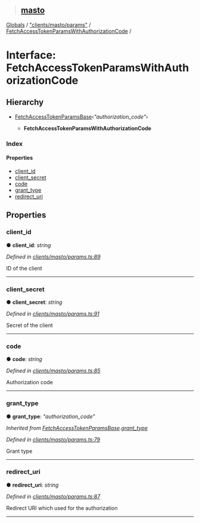 > ## [masto](../README.md)

[Globals](../globals.md) / ["clients/masto/params"](../modules/_clients_masto_params_.md) / [FetchAccessTokenParamsWithAuthorizationCode](_clients_masto_params_.fetchaccesstokenparamswithauthorizationcode.md) /

# Interface: FetchAccessTokenParamsWithAuthorizationCode

## Hierarchy

* [FetchAccessTokenParamsBase](_clients_masto_params_.fetchaccesstokenparamsbase.md)‹*"authorization_code"*›

  * **FetchAccessTokenParamsWithAuthorizationCode**

### Index

#### Properties

* [client_id](_clients_masto_params_.fetchaccesstokenparamswithauthorizationcode.md#client_id)
* [client_secret](_clients_masto_params_.fetchaccesstokenparamswithauthorizationcode.md#client_secret)
* [code](_clients_masto_params_.fetchaccesstokenparamswithauthorizationcode.md#code)
* [grant_type](_clients_masto_params_.fetchaccesstokenparamswithauthorizationcode.md#grant_type)
* [redirect_uri](_clients_masto_params_.fetchaccesstokenparamswithauthorizationcode.md#redirect_uri)

## Properties

###  client_id

● **client_id**: *string*

*Defined in [clients/masto/params.ts:89](https://github.com/neet/masto.js/blob/635a2aa/src/clients/masto/params.ts#L89)*

ID of the client

___

###  client_secret

● **client_secret**: *string*

*Defined in [clients/masto/params.ts:91](https://github.com/neet/masto.js/blob/635a2aa/src/clients/masto/params.ts#L91)*

Secret of the client

___

###  code

● **code**: *string*

*Defined in [clients/masto/params.ts:85](https://github.com/neet/masto.js/blob/635a2aa/src/clients/masto/params.ts#L85)*

Authorization code

___

###  grant_type

● **grant_type**: *"authorization_code"*

*Inherited from [FetchAccessTokenParamsBase](_clients_masto_params_.fetchaccesstokenparamsbase.md).[grant_type](_clients_masto_params_.fetchaccesstokenparamsbase.md#grant_type)*

*Defined in [clients/masto/params.ts:79](https://github.com/neet/masto.js/blob/635a2aa/src/clients/masto/params.ts#L79)*

Grant type

___

###  redirect_uri

● **redirect_uri**: *string*

*Defined in [clients/masto/params.ts:87](https://github.com/neet/masto.js/blob/635a2aa/src/clients/masto/params.ts#L87)*

Redirect URI which used for the authorization

___